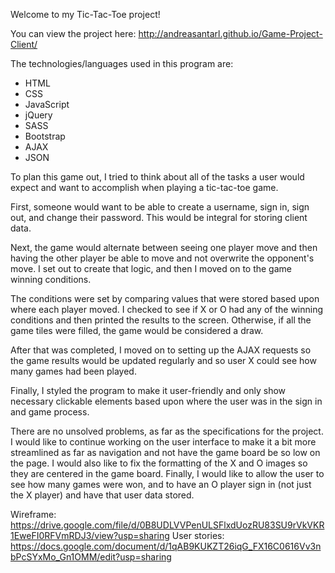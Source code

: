 Welcome to my Tic-Tac-Toe project!

You can view the project here: http://andreasantarl.github.io/Game-Project-Client/

The technologies/languages used in this program are:
- HTML
- CSS
- JavaScript
- jQuery
- SASS
- Bootstrap
- AJAX
- JSON

To plan this game out, I tried to think about all of the tasks a user would expect
and want to accomplish when playing a tic-tac-toe game.

First, someone would want to be able to create a username, sign in, sign out, and
change their password.  This would be integral for storing client data.

Next, the game would alternate between seeing one player move and then having
the other player be able to move and not overwrite the opponent's move.  I set
out to create that logic, and then I moved on to the game winning conditions.

The conditions were set by comparing values that were stored based upon where
each player moved.  I checked to see if X or O had any of the winning conditions
and then printed the results to the screen.  Otherwise, if all the game tiles
were filled, the game would be considered a draw.

After that was completed, I moved on to setting up the AJAX requests so the game
results would be updated regularly and so user X could see how many games had been played.

Finally, I styled the program to make it user-friendly and only show necessary
clickable elements based upon where the user was in the sign in and game process.

There are no unsolved problems, as far as the specifications for the project.
I would like to continue working on the user interface to make it a bit more
streamlined as far as navigation and not have the game board be so low on the
page.  I would also like to fix the formatting of the X and O images so they are
centered in the game board.  Finally, I would like to allow the user to see how
many games were won, and to have an O player sign in (not just the X player)
and have that user data stored.

Wireframe:  https://drive.google.com/file/d/0B8UDLVVPenULSFlxdUozRU83SU9rVkVKR1EweFI0RFVmRDJ3/view?usp=sharing
User stories: https://docs.google.com/document/d/1qAB9KUKZT26iqG_FX16C0616Vv3nbPcSYxMo_Gn1OMM/edit?usp=sharing
